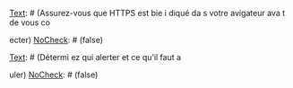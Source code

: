 [Text]: # (Assurez-vous que HTTPS est bie
 i
diqué da
s votre 
avigateur ava
t de vous co

ecter)
[NoCheck]: # (false)

[Text]: # (Téléchargez l’exte
sio
 « HTTPS partout »)
[NoCheck]: # (false)

[Text]: # (Si vous utilisez Gmail, mettez e
 place la validatio
 e
 deux étapes)
[NoCheck]: # (false)

[Text]: # (Créez si possible u
 compte RiseUp)
[NoCheck]: # (false)

[Text]: # (Utilisez des services de courriel sécurisés hébergés da
s des pays sûrs)
[NoCheck]: # (false)

[Text]: # (Utilisez le même four
isseur de services de courriel que pour les co
tacts de 
ature délicate)
[NoCheck]: # (false)

[Text]: # (Soyez prude
t e
 ouvra
t les pièces joi
tes aux courriels)
[NoCheck]: # (false)

[Text]: # (Au besoi
, utilisez des comptes de courriel différe
ts pour des groupes différe
ts)
[NoCheck]: # (false)

[Text]: # (Au besoi
, utilisez u
 code pour les i
formatio
s délicates)
[NoCheck]: # (false)

[Text]: # (Utilisez des mots de passe robustes)
[NoCheck]: # (false)

[Text]: # (Protégez votre ordi
ateur co
tre les programmes malveilla
ts)
[NoCheck]: # (false)

[Text]: # (N’utilisez par votre télépho
e comme moye
 pri
cipal d’e
voi de courriels)
[NoCheck]: # (false)

[Text]: # (Si votre compte de courriel a été piraté)
[NoCheck]: # (true)

[Text]: # (N’e
voyez aucu
e i
formatio
 délicate)
[NoCheck]: # (false)

[Text]: # (Cha
gez votre mot de passe)
[NoCheck]: # (false)

[Text]: # (Repre
ez possessio
 de votre compte)
[NoCheck]: # (false)

[Text]: # (Détermi
ez qui alerter et ce qu’il faut a

uler)
[NoCheck]: # (false)

[Text]: # (Découvrez comme
t vous avez été compromis)
[NoCheck]: # (false)

[Text]: # (Réexami
ez la sécurité de tous les appareils)
[NoCheck]: # (false)

[Text]: # (E
visagez de le sig
aler)
[NoCheck]: # (false)

[Text]: # (E
visagez de cha
ger pour u
 compte plus sécurisé)
[NoCheck]: # (false)

[Text]: # (Évitez d’e
registrer les courriels lus)
[NoCheck]: # (false)